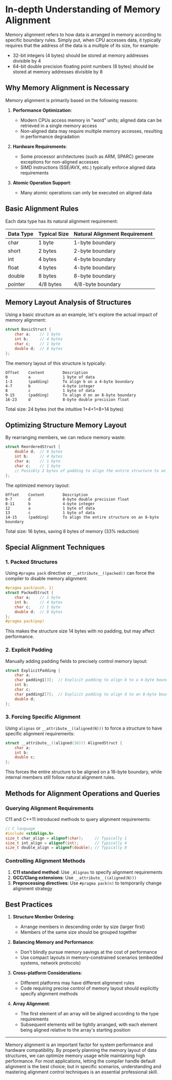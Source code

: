 # In-depth Understanding of Memory Alignment

Memory alignment refers to how data is arranged in memory according to specific boundary rules. Simply put, when CPU accesses data, it typically requires that the address of the data is a multiple of its size, for example:

- 32-bit integers (4 bytes) should be stored at memory addresses divisible by 4
- 64-bit double precision floating point numbers (8 bytes) should be stored at memory addresses divisible by 8

## Why Memory Alignment is Necessary

Memory alignment is primarily based on the following reasons:

1. **Performance Optimization**:

   - Modern CPUs access memory in "word" units; aligned data can be retrieved in a single memory access
   - Non-aligned data may require multiple memory accesses, resulting in performance degradation

2. **Hardware Requirements**:

   - Some processor architectures (such as ARM, SPARC) generate exceptions for non-aligned accesses
   - SIMD instructions (SSE/AVX, etc.) typically enforce aligned data requirements

3. **Atomic Operation Support**:
   - Many atomic operations can only be executed on aligned data

## Basic Alignment Rules

Each data type has its natural alignment requirement:

| Data Type | Typical Size | Natural Alignment Requirement |
| --------- | ------------ | ----------------------------- |
| char      | 1 byte       | 1-byte boundary               |
| short     | 2 bytes      | 2-byte boundary               |
| int       | 4 bytes      | 4-byte boundary               |
| float     | 4 bytes      | 4-byte boundary               |
| double    | 8 bytes      | 8-byte boundary               |
| pointer   | 4/8 bytes    | 4/8-byte boundary             |

## Memory Layout Analysis of Structures

Using a basic structure as an example, let's explore the actual impact of memory alignment:

```c
struct BasicStruct {
    char a;    // 1 byte
    int b;     // 4 bytes
    char c;    // 1 byte
    double d;  // 8 bytes
};
```

The memory layout of this structure is typically:

```
Offset    Content        Description
0         a              1 byte of data
1-3       (padding)      To align b on a 4-byte boundary
4-7       b              4-byte integer
8         c              1 byte of data
9-15      (padding)      To align d on an 8-byte boundary
16-23     d              8-byte double precision float
```

Total size: 24 bytes (not the intuitive 1+4+1+8=14 bytes)

## Optimizing Structure Memory Layout

By rearranging members, we can reduce memory waste:

```c
struct ReorderedStruct {
    double d;  // 8 bytes
    int b;     // 4 bytes
    char a;    // 1 byte
    char c;    // 1 byte
    // Possibly 2 bytes of padding to align the entire structure to an 8-byte boundary
};
```

The optimized memory layout:

```
Offset    Content        Description
0-7       d              8-byte double precision float
8-11      b              4-byte integer
12        a              1 byte of data
13        c              1 byte of data
14-15     (padding)      To align the entire structure on an 8-byte boundary
```

Total size: 16 bytes, saving 8 bytes of memory (33% reduction)

## Special Alignment Techniques

### 1. Packed Structures

Using `#pragma pack` directive or `__attribute__((packed))` can force the compiler to disable memory alignment:

```c
#pragma pack(push, 1)
struct PackedStruct {
    char a;    // 1 byte
    int b;     // 4 bytes
    char c;    // 1 byte
    double d;  // 8 bytes
};
#pragma pack(pop)
```

This makes the structure size 14 bytes with no padding, but may affect performance.

### 2. Explicit Padding

Manually adding padding fields to precisely control memory layout:

```c
struct ExplicitPadding {
    char a;
    char padding1[3];  // Explicit padding to align b to a 4-byte boundary
    int b;
    char c;
    char padding2[7];  // Explicit padding to align d to an 8-byte boundary
    double d;
};
```

### 3. Forcing Specific Alignment

Using `alignas` or `__attribute__((aligned(N)))` to force a structure to have specific alignment requirements:

```c
struct __attribute__((aligned(16))) AlignedStruct {
    char a;
    int b;
    double c;
};
```

This forces the entire structure to be aligned on a 16-byte boundary, while internal members still follow natural alignment rules.

## Methods for Alignment Operations and Queries

### Querying Alignment Requirements

C11 and C++11 introduced methods to query alignment requirements:

```c
// C language
#include <stdalign.h>
size_t char_align = alignof(char);     // Typically 1
size_t int_align = alignof(int);       // Typically 4
size_t double_align = alignof(double); // Typically 8
```

### Controlling Alignment Methods

1. **C11 standard method**: Use `_Alignas` to specify alignment requirements
2. **GCC/Clang extensions**: Use `__attribute__((aligned(N)))`
3. **Preprocessing directives**: Use `#pragma pack(n)` to temporarily change alignment strategy

## Best Practices

1. **Structure Member Ordering**:

   - Arrange members in descending order by size (larger first)
   - Members of the same size should be grouped together

2. **Balancing Memory and Performance**:

   - Don't blindly pursue memory savings at the cost of performance
   - Use compact layouts in memory-constrained scenarios (embedded systems, network protocols)

3. **Cross-platform Considerations**:

   - Different platforms may have different alignment rules
   - Code requiring precise control of memory layout should explicitly specify alignment methods

4. **Array Alignment**:
   - The first element of an array will be aligned according to the type requirements
   - Subsequent elements will be tightly arranged, with each element being aligned relative to the array's starting position

---

Memory alignment is an important factor for system performance and hardware compatibility. By properly planning the memory layout of data structures, we can optimize memory usage while maintaining high performance. For most applications, letting the compiler handle default alignment is the best choice; but in specific scenarios, understanding and mastering alignment control techniques is an essential professional skill.

